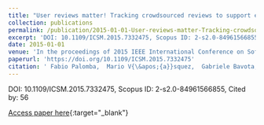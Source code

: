 ```yaml
---
title: "User reviews matter! Tracking crowdsourced reviews to support evolution of successful apps"
collection: publications
permalink: /publication/2015-01-01-User-reviews-matter-Tracking-crowdsourced-reviews-to-support-evolution-of-successful-apps
excerpt: 'DOI: 10.1109/ICSM.2015.7332475, Scopus ID: 2-s2.0-84961566855, Cited by: 56'
date: 2015-01-01
venue: 'In the proceedings of 2015 IEEE International Conference on Software Maintenance and Evolution, ICSME 2015, Bremen, Germany, September 29 - October 1, 2015'
paperurl: 'https://doi.org/10.1109/ICSM.2015.7332475'
citation: ' Fabio Palomba,  Mario V{\&apos;{a}}squez,  Gabriele Bavota,  Rocco Oliveto,  Massimiliano Di,  Denys Poshyvanyk,  Andrea De, &quot;User reviews matter! Tracking crowdsourced reviews to support evolution of successful apps.&quot; In the proceedings of 2015 IEEE International Conference on Software Maintenance and Evolution, ICSME 2015, Bremen, Germany, September 29 - October 1, 2015, 2015.'
---
```

DOI: 10.1109/ICSM.2015.7332475, Scopus ID: 2-s2.0-84961566855, Cited by: 56

[Access paper here](https://doi.org/10.1109/ICSM.2015.7332475){:target="_blank"}
